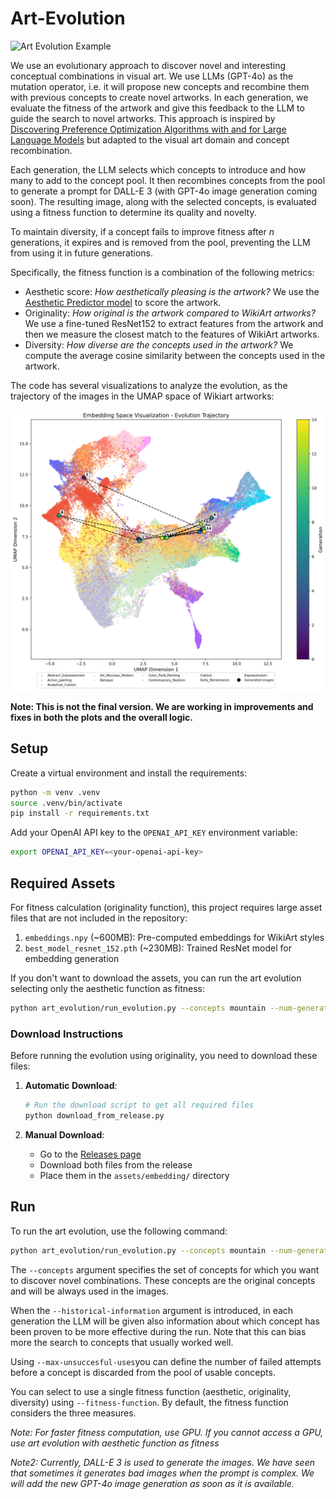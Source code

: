 # Art-Evolution

![Art Evolution Example](media/romanticism-mountain.gif)

We use an evolutionary approach to discover novel and interesting conceptual combinations in visual art. We use LLMs (GPT-4o) as the mutation operator, i.e. it will propose new concepts and recombine them with previous concepts to create novel artworks. In each generation, we evaluate the fitness of the artwork and give this feedback to the LLM to guide the search to novel artworks. This approach is inspired by [Discovering Preference Optimization Algorithms with and for Large Language Models](https://arxiv.org/abs/2406.08414) but adapted to the visual art domain and concept recombination.

Each generation, the LLM selects which concepts to introduce and how many to add to the concept pool. It then recombines concepts from the pool to generate a prompt for DALL-E 3 (with GPT-4o image generation coming soon). The resulting image, along with the selected concepts, is evaluated using a fitness function to determine its quality and novelty.  

To maintain diversity, if a concept fails to improve fitness after *n* generations, it expires and is removed from the pool, preventing the LLM from using it in future generations.

Specifically, the fitness function is a combination of the following metrics:
- Aesthetic score: *How aesthetically pleasing is the artwork?* We use the [Aesthetic Predictor model](https://github.com/discus0434/aesthetic-predictor-v2-5) to score the artwork.
- Originality: *How original is the artwork compared to WikiArt artworks?* We use a fine-tuned ResNet152 to extract features from the artwork and then we measure the closest match to the features of WikiArt artworks.
- Diversity: *How diverse are the concepts used in the artwork?* We compute the average cosine similarity between the concepts used in the artwork.

The code has several visualizations to analyze the evolution, as the trajectory of the images in the UMAP space of Wikiart artworks:

![Art Evolution trajectories](media/dragon-embedding.png)

**Note: This is not the final version. We are working in improvements and fixes in both the plots and the overall logic.**

## Setup

Create a virtual environment and install the requirements:

```bash
python -m venv .venv
source .venv/bin/activate
pip install -r requirements.txt
```
Add your OpenAI API key to the `OPENAI_API_KEY` environment variable:

```bash
export OPENAI_API_KEY=<your-openai-api-key>
```

## Required Assets

For fitness calculation (originality function), this project requires large asset files that are not included in the repository:

1. `embeddings.npy` (~600MB): Pre-computed embeddings for WikiArt styles
2. `best_model_resnet_152.pth` (~230MB): Trained ResNet model for embedding generation

If you don't want to download the assets, you can run the art evolution selecting only the aesthetic function as fitness: 

```bash
python art_evolution/run_evolution.py --concepts mountain --num-generations 10 --fitness-function aesthetic
```

### Download Instructions

Before running the evolution using originality, you need to download these files:

1. **Automatic Download**:
   ```bash
   # Run the download script to get all required files
   python download_from_release.py
   ```

2. **Manual Download**:
   - Go to the [Releases page](https://github.com/alejandrohdez00/art-evolution/releases/tag/v1.0.0)
   - Download both files from the release
   - Place them in the `assets/embedding/` directory

## Run
To run the art evolution, use the following command:

```bash
python art_evolution/run_evolution.py --concepts mountain --num-generations 10
```

The `--concepts` argument specifies the set of concepts for which you want to discover novel combinations. These concepts are the original concepts and will be always used in the images.

When the `--historical-information` argument is introduced, in each generation the LLM will be given also information about which concept has been proven to be more effective during the run. Note that this can bias more the search to concepts that usually worked well.

Using `--max-unsuccesful-uses`you can define the number of failed attempts before a concept is discarded from the pool of usable concepts.

You can select to use a single fitness function (aesthetic, originality, diversity) using `--fitness-function`. By default, the fitness function considers the three measures.

*Note: For faster fitness computation, use GPU. If you cannot access a GPU, use art evolution with aesthetic function as fitness*

*Note2: Currently, DALL-E 3 is used to generate the images. We have seen that sometimes it generates bad images when the prompt is complex. We will add the new GPT-4o image generation as soon as it is available.*

